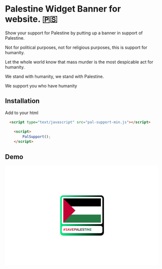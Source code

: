 
# Palestine Widget Banner for website. 🇵🇸

Show your support for Palestine by putting up a banner in support of Palestine.

Not for political purposes, not for religious purposes, this is support for humanity.

Let the whole world know that mass murder is the most despicable act for humanity.

We stand with humanity, we stand with Palestine.

We support you who have humanity
## Installation

Add to your html

```html
  <script type="text/javascript" src="pal-support-min.js"></script>
```


```html
    <script>
        PalSupport();
    </script>
```
  
## Demo

![Widget](https://github.com/usamahisam/pal-support/blob/main/preview.png?raw=true)